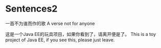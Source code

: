 # Sentences2

一首不为谁而作的歌
A verse not for anyone

这是一个Java EE的玩具项目，如果你看到了，请离开便是了。
This is a toy project of Java EE, if you see this, please just leave.

